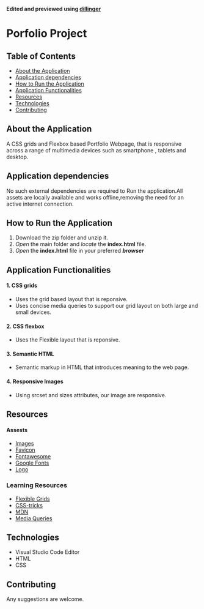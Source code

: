 **Edited and previewed using [dillinger](https://dillinger.io/)**

# Porfolio Project

## Table of Contents
* [About the Application](#about-the-application)
* [Application dependencies](#application-dependencies)
* [How to Run the Application](#how-to-run-the-application)
* [Application Functionalities](#application-functionalities)
* [Resources](#resources)
* [Technologies](#technologies)
* [Contributing](#contributing)


## About the Application

A CSS grids and Flexbox based Portfolio Webpage, that is responsive across a range of multimedia devices such as smartphone , tablets and desktop.


## Application dependencies

No such external dependencies are required to Run the application.All assets are locally available and works offline,removing the need for an active internet connection.


## How to Run the Application

 1. Download the zip folder and unzip it.
 2. _Open_ the main folder and _locate_ the **index.html** file.
 3. _Open_ the **index.html** file in your preferred **_browser_**


## Application Functionalities

#### 1. CSS grids
* Uses the grid based layout that is reponsive.
* Uses concise media queries to support our grid layout on both large and small devices.

#### 2. CSS flexbox
* Uses the Flexible layout that is reponsive.

#### 3. Semantic HTML
* Semantic markup in HTML that introduces meaning to the web page.

#### 4. Responsive Images
* Using srcset and sizes attributes, our image are responsive.


## Resources

#### Assests

* [Images](https://pixabay.com/en/)
* [Favicon](https://gauger.io/fonticon/)
* [Fontawesome](https://fontawesome.com/)
* [Google Fonts](https://fonts.google.com/)
* [Logo](https://gauger.io/fonticon/)


### Learning Resources

* [Flexible Grids](https://rachelandrew.co.uk/archives/2016/04/12/flexible-sized-grids-with-auto-fill-and-minmax/)
* [CSS-tricks](https://css-tricks.com/snippets/css/complete-guide-grid/)
* [MDN](https://developer.mozilla.org/en-US/docs/Web/CSS/CSS_Grid_Layout)
* [Media Queries](https://robots.thoughtbot.com/concise-media-queries-with-css-grid)


## Technologies

* Visual Studio Code Editor
* HTML
* CSS

## Contributing
Any suggestions are welcome.


